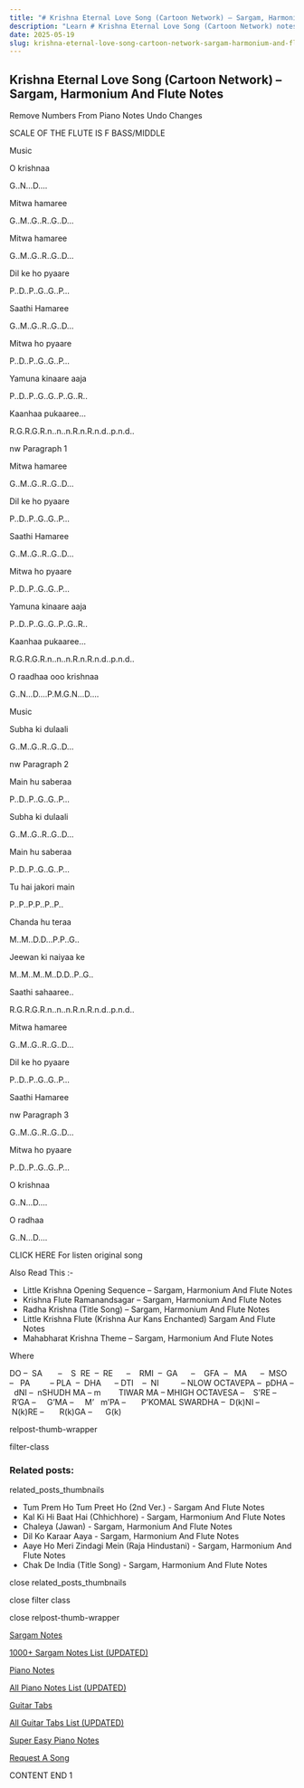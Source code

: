 ```yaml
---
title: "# Krishna Eternal Love Song (Cartoon Network) – Sargam, Harmonium And Flute Notes"
description: "Learn # Krishna Eternal Love Song (Cartoon Network) notes, sargam, harmonium notations and flute notes. Easy step-by-step tutorial for beginners."
date: 2025-05-19
slug: krishna-eternal-love-song-cartoon-network-sargam-harmonium-and-flute-notes
---
```


## Krishna Eternal Love Song (Cartoon Network) – Sargam, Harmonium And Flute Notes

Remove Numbers From Piano Notes
Undo Changes

SCALE OF THE FLUTE IS F BASS/MIDDLE

Music

O krishnaa

G..N…D….

Mitwa hamaree

G..M..G..R..G..D…

Mitwa hamaree

G..M..G..R..G..D…

Dil ke ho pyaare

P..D..P..G..G..P…

Saathi Hamaree

G..M..G..R..G..D…

Mitwa ho pyaare

P..D..P..G..G..P…

Yamuna kinaare aaja

P..D..P..G..G..P..G..R..

Kaanhaa pukaaree…

R.G.R.G.R.n..n..n.R.n.R.n.d..p.n.d..

nw Paragraph 1

Mitwa hamaree

G..M..G..R..G..D…

Dil ke ho pyaare

P..D..P..G..G..P…

Saathi Hamaree

G..M..G..R..G..D…

Mitwa ho pyaare

P..D..P..G..G..P…

Yamuna kinaare aaja

P..D..P..G..G..P..G..R..

Kaanhaa pukaaree…

R.G.R.G.R.n..n..n.R.n.R.n.d..p.n.d..

O raadhaa ooo krishnaa

G..N…D….P.M.G.N…D….

Music

Subha ki dulaali

G..M..G..R..G..D…

nw Paragraph 2

Main hu saberaa

P..D..P..G..G..P…

Subha ki dulaali

G..M..G..R..G..D…

Main hu saberaa

P..D..P..G..G..P…

Tu hai jakori main

P..P..P.P..P..P..

Chanda hu teraa

M..M..D.D…P.P..G..

Jeewan ki naiyaa ke

M..M..M..M..D.D..P..G..

Saathi sahaaree..

R.G.R.G.R.n..n..n.R.n.R.n.d..p.n.d..

Mitwa hamaree

G..M..G..R..G..D…

Dil ke ho pyaare

P..D..P..G..G..P…

Saathi Hamaree

nw Paragraph 3

G..M..G..R..G..D…

Mitwa ho pyaare

P..D..P..G..G..P…

O krishnaa

G..N…D….

O radhaa

G..N…D….

CLICK HERE For listen original song

Also Read This :-

* Little Krishna Opening Sequence – Sargam, Harmonium And Flute Notes
* Krishna Flute Ramanandsagar – Sargam, Harmonium And Flute Notes
* Radha Krishna (Title Song) – Sargam, Harmonium And Flute Notes
* Little Krishna Flute (Krishna Aur Kans Enchanted) Sargam And Flute Notes
* Mahabharat Krishna Theme – Sargam, Harmonium And Flute Notes

Where

DO –  SA       –    S  RE  –  RE      –    RMI  –  GA      –    GFA  –   MA      –  MSO  –   PA         – PLA  –  DHA      – DTI    –  NI          – NLOW OCTAVEPA –  pDHA –  dNI –  nSHUDH MA – m        TIWAR MA – MHIGH OCTAVESA –    S’RE –     R’GA –     G’MA –     M’   m’PA –       P’KOMAL SWARDHA –  D(k)NI –       N(k)RE –       R(k)GA –      G(k)

relpost-thumb-wrapper

filter-class

### Related posts:

related_posts_thumbnails

* Tum Prem Ho Tum Preet Ho (2nd Ver.) - Sargam And Flute Notes
* Kal Ki Hi Baat Hai (Chhichhore) - Sargam, Harmonium And Flute Notes
* Chaleya (Jawan) - Sargam, Harmonium And Flute Notes
* Dil Ko Karaar Aaya - Sargam, Harmonium And Flute Notes
* Aaye Ho Meri Zindagi Mein (Raja Hindustani) - Sargam, Harmonium And Flute Notes
* Chak De India (Title Song) - Sargam, Harmonium And Flute Notes

close related_posts_thumbnails

close filter class

close relpost-thumb-wrapper

[Sargam Notes](https://www.notationsworld.com/sargam-notes.html)

[1000+ Sargam Notes List (UPDATED)](https://www.notationsworld.com/all-songs-list-sargam-notes.html)

[Piano Notes](https://www.notationsworld.com/piano-notes.html)

[All Piano Notes List (UPDATED)](https://www.notationsworld.com/all-songs-list-piano-notes.html)

[Guitar Tabs](https://www.notationsworld.com/guitar-tabs.html)

[All Guitar Tabs List (UPDATED)](https://www.notationsworld.com/all-songs-list-guitar-tabs.html)

[Super Easy Piano Notes](https://studywall.in/)

[Request A Song](https://www.notationsworld.com/request-a-song.html)

CONTENT END 1

